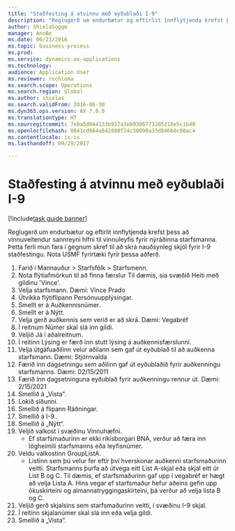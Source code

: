 ```yaml
--- 
title: "Staðfesting á atvinnu með eyðublaði I-9"
description: "Reglugerð um endurbætur og eftirlit innflytjenda krefst þess að vinnuveitendur sannreyni hlfni til vinnuleyfis fyrir nýráðinna starfsmanna."
author: ShielaSogge
manager: AnnBe
ms.date: 06/23/2016
ms.topic: business-process
ms.prod: 
ms.service: dynamics-ax-applications
ms.technology: 
audience: Application User
ms.reviewer: rschloma
ms.search.scope: Operations
ms.search.region: Global
ms.author: shielas
ms.search.validFrom: 2016-06-30
ms.dyn365.ops.version: AX 7.0.0
ms.translationtype: HT
ms.sourcegitcommit: 7e0a5d044133b917a3eb9386773205218e5c1b40
ms.openlocfilehash: 0841cd664a842880f24c30090a33d846b0c08ac4
ms.contentlocale: is-is
ms.lasthandoff: 09/29/2017

---
```

# <a name="employment-verification-using-form-i-9"></a>Staðfesting á atvinnu með eyðublaði I-9

[!include[task guide banner](../../../includes/task-guide-banner.md)]

Reglugerð um endurbætur og eftirlit innflytjenda krefst þess að vinnuveitendur sannreyni hlfni til vinnuleyfis fyrir nýráðinna starfsmanna. Þetta ferli mun fara í gegnum skref til að skrá nauðsynleg skjöl fyrir I-9 staðfestingu. Nota USMF fyrirtæki fyrir þessa aðferð.

1. Farið í Mannauður > Starfsfólk > Starfsmenn.
2. Nota flýtiafmörkun til að finna færslur Til dæmis, sía svæðið Heiti með gildinu 'Vince'.
3. Velja starfsmann. Dæmi: Vince Prado
4. Útvíkka flýtiflipann Persónuupplýsingar.
5. Smellt er á Auðkennisnúmer.
6. Smellt er á Nýtt.
7. Velja gerð auðkennis sem verið er að skrá. Dæmi: Vegabréf
8. Í reitnum Númer skal slá inn gildi.
9. Veljið Já í aðalreitnum.
10. Í reitinn Lýsing er færð inn stutt lýsing á auðkennisfærslunni.
11. Velja útgáfuaðilinn velur aðilann sem gaf út eyðublað til að auðkenna starfsmann. Dæmi: Stjórnvalda
12. Færið inn dagsetningu sem aðilinn gaf út eyðublaðið fyrir auðkenningu starfsmanns. Dæmi: 02/15/2011
13. Færið inn dagsetninguna eyðublað fyrir auðkenningu rennur út. Dæmi: 2/15/2021
14. Smellið á „Vista“.
15. Lokið síðunni.
16. Smellið á flipann Ráðningar.
17. Smellið á I-9..
18. Smellið á „Nýtt“.
19. Veljið valkost í svæðinu Vinnuhæfni.
    * Ef starfsmaðurinn er ekki ríkisborgari BNA, verður að færa inn lögheimili starfsmanns eða leyfisnúmer.  
20. Veldu valkostinn GroupListA.
    * Listinn sem þú velur fer eftir því hverskonar auðkenni starfsmaðurinn veitti. Starfsmanns þurfa að útvega eitt List A-skjal eða skjal eitt úr List B og C. Til dæmis, ef starfsmaðurinn gaf upp í vegabréf er hægt að velja Lista A. Hins vegar ef starfsmaður hefur aðeins gefin upp ökuskírteini og almannatryggingaskírteini, þá verður að velja lista B og C.  
21. Veljið gerð skjalsins sem starfsmaðurinn veitti, í svæðinu I-9 skjal.
22. Í reitinn skjalanúmer skal slá inn eða velja gildi.
23. Smellið á „Vista“.


